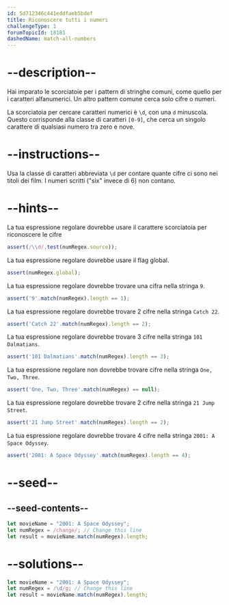 ```yaml
---
id: 5d712346c441eddfaeb5bdef
title: Riconoscere tutti i numeri
challengeType: 1
forumTopicId: 18181
dashedName: match-all-numbers
---
```


# --description--

Hai imparato le scorciatoie per i pattern di stringhe comuni, come quello per i caratteri alfanumerici. Un altro pattern comune cerca solo cifre o numeri.

La scorciatoia per cercare caratteri numerici è `\d`, con una `d` minuscola. Questo corrisponde alla classe di caratteri `[0-9]`, che cerca un singolo carattere di qualsiasi numero tra zero e nove.

# --instructions--

Usa la classe di caratteri abbreviata `\d` per contare quante cifre ci sono nei titoli dei film. I numeri scritti ("six" invece di 6) non contano.

# --hints--

La tua espressione regolare dovrebbe usare il carattere scorciatoia per riconoscere le cifre

```js
assert(/\\d/.test(numRegex.source));
```

La tua espressione regolare dovrebbe usare il flag global.

```js
assert(numRegex.global);
```

La tua espressione regolare dovrebbe trovare una cifra nella stringa `9`.

```js
assert('9'.match(numRegex).length == 1);
```

La tua espressione regolare dovrebbe trovare 2 cifre nella stringa `Catch 22`.

```js
assert('Catch 22'.match(numRegex).length == 2);
```

La tua espressione regolare dovrebbe trovare 3 cifre nella stringa `101 Dalmatians`.

```js
assert('101 Dalmatians'.match(numRegex).length == 3);
```

La tua espressione regolare non dovrebbe trovare cifre nella stringa `One, Two, Three`.

```js
assert('One, Two, Three'.match(numRegex) == null);
```

La tua espressione regolare dovrebbe trovare 2 cifre nella stringa `21 Jump Street`.

```js
assert('21 Jump Street'.match(numRegex).length == 2);
```

La tua espressione regolare dovrebbe trovare 4 cifre nella stringa `2001: A Space Odyssey`.

```js
assert('2001: A Space Odyssey'.match(numRegex).length == 4);
```

# --seed--

## --seed-contents--

```js
let movieName = "2001: A Space Odyssey";
let numRegex = /change/; // Change this line
let result = movieName.match(numRegex).length;
```

# --solutions--

```js
let movieName = "2001: A Space Odyssey";
let numRegex = /\d/g; // Change this line
let result = movieName.match(numRegex).length;
```
